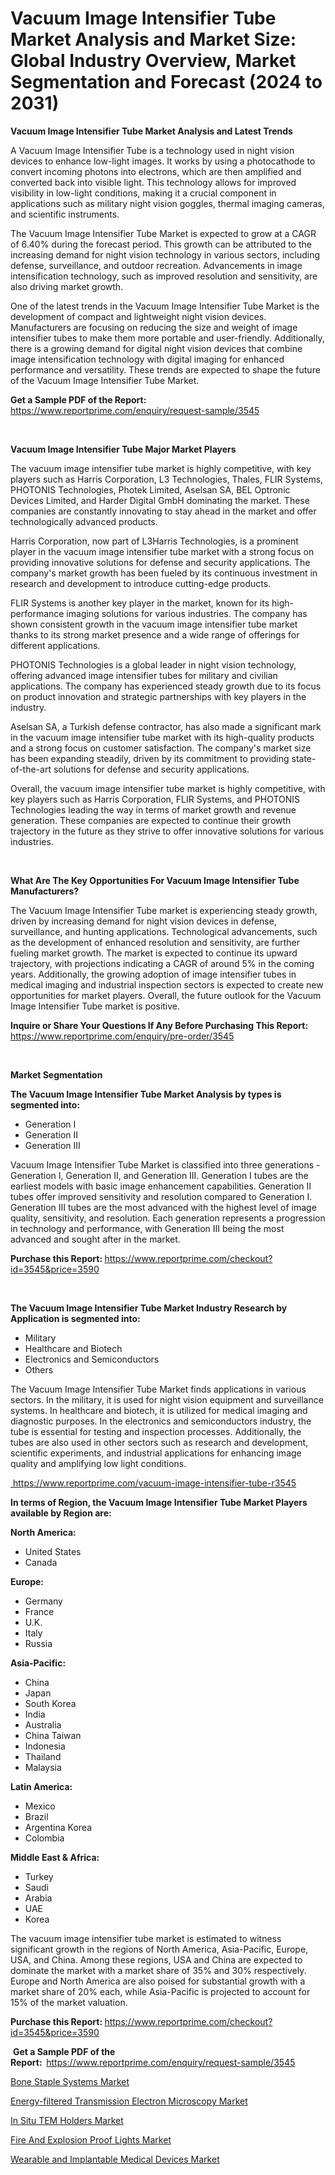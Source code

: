 <p><h1>Vacuum Image Intensifier Tube Market Analysis and Market Size: Global Industry Overview, Market Segmentation and Forecast (2024 to 2031)</h1></p><p><strong>Vacuum Image Intensifier Tube Market Analysis and Latest Trends</strong></p>
<p><p>A Vacuum Image Intensifier Tube is a technology used in night vision devices to enhance low-light images. It works by using a photocathode to convert incoming photons into electrons, which are then amplified and converted back into visible light. This technology allows for improved visibility in low-light conditions, making it a crucial component in applications such as military night vision goggles, thermal imaging cameras, and scientific instruments.</p><p>The Vacuum Image Intensifier Tube Market is expected to grow at a CAGR of 6.40% during the forecast period. This growth can be attributed to the increasing demand for night vision technology in various sectors, including defense, surveillance, and outdoor recreation. Advancements in image intensification technology, such as improved resolution and sensitivity, are also driving market growth.</p><p>One of the latest trends in the Vacuum Image Intensifier Tube Market is the development of compact and lightweight night vision devices. Manufacturers are focusing on reducing the size and weight of image intensifier tubes to make them more portable and user-friendly. Additionally, there is a growing demand for digital night vision devices that combine image intensification technology with digital imaging for enhanced performance and versatility. These trends are expected to shape the future of the Vacuum Image Intensifier Tube Market.</p></p>
<p><strong>Get a Sample PDF of the Report:&nbsp;</strong> <a href="https://www.reportprime.com/enquiry/request-sample/3545">https://www.reportprime.com/enquiry/request-sample/3545</a></p>
<p>&nbsp;</p>
<p><strong>Vacuum Image Intensifier Tube Major Market Players</strong></p>
<p><p>The vacuum image intensifier tube market is highly competitive, with key players such as Harris Corporation, L3 Technologies, Thales, FLIR Systems, PHOTONIS Technologies, Photek Limited, Aselsan SA, BEL Optronic Devices Limited, and Harder Digital GmbH dominating the market. These companies are constantly innovating to stay ahead in the market and offer technologically advanced products.</p><p>Harris Corporation, now part of L3Harris Technologies, is a prominent player in the vacuum image intensifier tube market with a strong focus on providing innovative solutions for defense and security applications. The company's market growth has been fueled by its continuous investment in research and development to introduce cutting-edge products. </p><p>FLIR Systems is another key player in the market, known for its high-performance imaging solutions for various industries. The company has shown consistent growth in the vacuum image intensifier tube market thanks to its strong market presence and a wide range of offerings for different applications.</p><p>PHOTONIS Technologies is a global leader in night vision technology, offering advanced image intensifier tubes for military and civilian applications. The company has experienced steady growth due to its focus on product innovation and strategic partnerships with key players in the industry.</p><p>Aselsan SA, a Turkish defense contractor, has also made a significant mark in the vacuum image intensifier tube market with its high-quality products and a strong focus on customer satisfaction. The company's market size has been expanding steadily, driven by its commitment to providing state-of-the-art solutions for defense and security applications.</p><p>Overall, the vacuum image intensifier tube market is highly competitive, with key players such as Harris Corporation, FLIR Systems, and PHOTONIS Technologies leading the way in terms of market growth and revenue generation. These companies are expected to continue their growth trajectory in the future as they strive to offer innovative solutions for various industries.</p></p>
<p>&nbsp;</p>
<p><strong>What Are The Key Opportunities For Vacuum Image Intensifier Tube Manufacturers?</strong></p>
<p><p>The Vacuum Image Intensifier Tube market is experiencing steady growth, driven by increasing demand for night vision devices in defense, surveillance, and hunting applications. Technological advancements, such as the development of enhanced resolution and sensitivity, are further fueling market growth. The market is expected to continue its upward trajectory, with projections indicating a CAGR of around 5% in the coming years. Additionally, the growing adoption of image intensifier tubes in medical imaging and industrial inspection sectors is expected to create new opportunities for market players. Overall, the future outlook for the Vacuum Image Intensifier Tube market is positive.</p></p>
<p><strong>Inquire or Share Your Questions If Any Before Purchasing This Report:</strong> <a href="https://www.reportprime.com/enquiry/pre-order/3545">https://www.reportprime.com/enquiry/pre-order/3545</a></p>
<p>&nbsp;</p>
<p><strong>Market Segmentation</strong></p>
<p><strong>The Vacuum Image Intensifier Tube Market Analysis by types is segmented into:</strong></p>
<p><ul><li>Generation I</li><li>Generation II</li><li>Generation III</li></ul></p>
<p><p>Vacuum Image Intensifier Tube Market is classified into three generations - Generation I, Generation II, and Generation III. Generation I tubes are the earliest models with basic image enhancement capabilities. Generation II tubes offer improved sensitivity and resolution compared to Generation I. Generation III tubes are the most advanced with the highest level of image quality, sensitivity, and resolution. Each generation represents a progression in technology and performance, with Generation III being the most advanced and sought after in the market.</p></p>
<p><strong>Purchase this Report:&nbsp;</strong><a href="https://www.reportprime.com/checkout?id=3545&price=3590">https://www.reportprime.com/checkout?id=3545&price=3590</a></p>
<p>&nbsp;</p>
<p><strong>The Vacuum Image Intensifier Tube Market Industry Research by Application is segmented into:</strong></p>
<p><ul><li>Military</li><li>Healthcare and Biotech</li><li>Electronics and Semiconductors</li><li>Others</li></ul></p>
<p><p>The Vacuum Image Intensifier Tube Market finds applications in various sectors. In the military, it is used for night vision equipment and surveillance systems. In healthcare and biotech, it is utilized for medical imaging and diagnostic purposes. In the electronics and semiconductors industry, the tube is essential for testing and inspection processes. Additionally, the tubes are also used in other sectors such as research and development, scientific experiments, and industrial applications for enhancing image quality and amplifying low light conditions.</p></p>
<p><a href="https://www.reportprime.com/vacuum-image-intensifier-tube-r3545">&nbsp;https://www.reportprime.com/vacuum-image-intensifier-tube-r3545</a></p>
<p><strong>In terms of Region, the Vacuum Image Intensifier Tube Market Players available by Region are:</strong></p>
<p>
    <p> <strong> North America: </strong>
        <ul>
            <li>United States</li>
            <li>Canada</li>
        </ul>
        </p> 
    <p> <strong> Europe: </strong>
        <ul>
            <li>Germany</li>
            <li>France</li>
            <li>U.K.</li>
            <li>Italy</li>
            <li>Russia</li>
        </ul>
        </p> 
    <p> <strong> Asia-Pacific: </strong>
        <ul>
            <li>China</li>
            <li>Japan</li>
            <li>South Korea</li>
            <li>India</li>
            <li>Australia</li>
            <li>China Taiwan</li>
            <li>Indonesia</li>
            <li>Thailand</li>
            <li>Malaysia</li>
        </ul>
        </p> 
    <p> <strong> Latin America: </strong>
        <ul>
            <li>Mexico</li>
            <li>Brazil</li>
            <li>Argentina Korea</li>
            <li>Colombia</li>
        </ul>
        </p> 
    <p> <strong> Middle East & Africa: </strong>
        <ul>
            <li>Turkey</li>
            <li>Saudi</li>
            <li>Arabia</li>
            <li>UAE</li>
            <li>Korea</li>
        </ul>
    </p>
    </p>
<p><p>The vacuum image intensifier tube market is estimated to witness significant growth in the regions of North America, Asia-Pacific, Europe, USA, and China. Among these regions, USA and China are expected to dominate the market with a market share of 35% and 30% respectively. Europe and North America are also poised for substantial growth with a market share of 20% each, while Asia-Pacific is projected to account for 15% of the market valuation.</p></p>
<p><strong>Purchase this Report: </strong><a href="https://www.reportprime.com/checkout?id=3545&price=3590">https://www.reportprime.com/checkout?id=3545&price=3590</a></p>
<p>&nbsp;<strong>Get a Sample PDF of the Report:&nbsp;&nbsp;</strong><a href="https://www.reportprime.com/enquiry/request-sample/3545">https://www.reportprime.com/enquiry/request-sample/3545</a></p>
<p><strong></strong></p>
<p><p><a href="https://issuu.com/reportprime-2/docs/bone-staple-systems-market-size-2030.pptx">Bone Staple Systems Market</a></p><p><a href="https://www.linkedin.com/pulse/energy-filtered-transmission-electron-microscopy-market-pywhc">Energy-filtered Transmission Electron Microscopy Market</a></p><p><a href="https://www.linkedin.com/pulse/global-situ-tem-holders-market-sector-types-applications-g894c?trackingId=q6jSKstxRcy7hdGKg5wmTQ%3D%3D">In Situ TEM Holders Market</a></p><p><a href="https://github.com/kaiserrayhan25/Market-Research-Report-List-1/blob/main/fire-and-explosion-proof-lights-market.md">Fire And Explosion Proof Lights Market</a></p><p><a href="https://issuu.com/reportprime-2/docs/wearable-and-implantable-medical-devices-market-si">Wearable and Implantable Medical Devices Market</a></p></p>